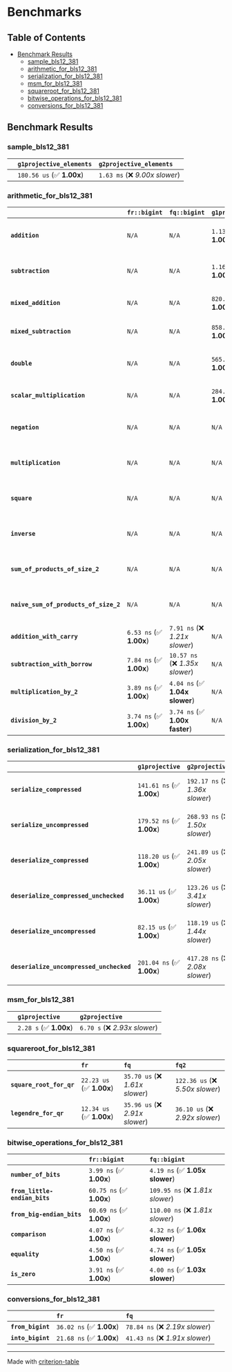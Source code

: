 # Benchmarks

## Table of Contents

- [Benchmark Results](#benchmark-results)
    - [sample_bls12_381](#sample_bls12_381)
    - [arithmetic_for_bls12_381](#arithmetic_for_bls12_381)
    - [serialization_for_bls12_381](#serialization_for_bls12_381)
    - [msm_for_bls12_381](#msm_for_bls12_381)
    - [squareroot_for_bls12_381](#squareroot_for_bls12_381)
    - [bitwise_operations_for_bls12_381](#bitwise_operations_for_bls12_381)
    - [conversions_for_bls12_381](#conversions_for_bls12_381)

## Benchmark Results

### sample_bls12_381

|        | `g1projective_elements`          | `g2projective_elements`           |
|:-------|:---------------------------------|:--------------------------------- |
|        | `180.56 us` (✅ **1.00x**)        | `1.63 ms` (❌ *9.00x slower*)      |

### arithmetic_for_bls12_381

|                                       | `fr::bigint`            | `fq::bigint`                    | `g1projective`            | `g2projective`                   | `fq2`                            | `fq12`                            | `fq`                             | `fr`                              |
|:--------------------------------------|:------------------------|:--------------------------------|:--------------------------|:---------------------------------|:---------------------------------|:----------------------------------|:---------------------------------|:--------------------------------- |
| **`addition`**                        | `N/A`                   | `N/A`                           | `1.13 us` (✅ **1.00x**)   | `3.64 us` (❌ *3.24x slower*)     | `28.17 ns` (🚀 **39.94x faster**) | `180.15 ns` (🚀 **6.25x faster**)  | `19.25 ns` (🚀 **58.44x faster**) | `8.19 ns` (🚀 **137.38x faster**)  |
| **`subtraction`**                     | `N/A`                   | `N/A`                           | `1.16 us` (✅ **1.00x**)   | `3.69 us` (❌ *3.18x slower*)     | `27.30 ns` (🚀 **42.52x faster**) | `170.36 ns` (🚀 **6.81x faster**)  | `14.90 ns` (🚀 **77.93x faster**) | `8.58 ns` (🚀 **135.28x faster**)  |
| **`mixed_addition`**                  | `N/A`                   | `N/A`                           | `820.95 ns` (✅ **1.00x**) | `2.61 us` (❌ *3.18x slower*)     | `N/A`                            | `N/A`                             | `N/A`                            | `N/A`                             |
| **`mixed_subtraction`**               | `N/A`                   | `N/A`                           | `858.48 ns` (✅ **1.00x**) | `2.65 us` (❌ *3.09x slower*)     | `N/A`                            | `N/A`                             | `N/A`                            | `N/A`                             |
| **`double`**                          | `N/A`                   | `N/A`                           | `565.71 ns` (✅ **1.00x**) | `1.64 us` (❌ *2.90x slower*)     | `13.10 ns` (🚀 **43.19x faster**) | `100.29 ns` (🚀 **5.64x faster**)  | `7.61 ns` (🚀 **74.34x faster**)  | `5.49 ns` (🚀 **103.09x faster**)  |
| **`scalar_multiplication`**           | `N/A`                   | `N/A`                           | `284.73 us` (✅ **1.00x**) | `869.56 us` (❌ *3.05x slower*)   | `N/A`                            | `N/A`                             | `N/A`                            | `N/A`                             |
| **`negation`**                        | `N/A`                   | `N/A`                           | `N/A`                     | `N/A`                            | `22.77 ns` (❌ *3.93x slower*)    | `101.66 ns` (❌ *17.55x slower*)   | `16.76 ns` (❌ *2.89x slower*)    | `5.79 ns` (✅ **1.00x**)           |
| **`multiplication`**                  | `N/A`                   | `N/A`                           | `N/A`                     | `N/A`                            | `224.19 ns` (❌ *5.78x slower*)   | `5.75 us` (❌ *148.04x slower*)    | `70.53 ns` (❌ *1.82x slower*)    | `38.81 ns` (✅ **1.00x**)          |
| **`square`**                          | `N/A`                   | `N/A`                           | `N/A`                     | `N/A`                            | `176.39 ns` (❌ *4.96x slower*)   | `4.05 us` (❌ *113.80x slower*)    | `58.10 ns` (❌ *1.63x slower*)    | `35.56 ns` (✅ **1.00x**)          |
| **`inverse`**                         | `N/A`                   | `N/A`                           | `N/A`                     | `N/A`                            | `14.09 us` (❌ *2.18x slower*)    | `23.28 us` (❌ *3.60x slower*)     | `13.80 us` (❌ *2.13x slower*)    | `6.47 us` (✅ **1.00x**)           |
| **`sum_of_products_of_size_2`**       | `N/A`                   | `N/A`                           | `N/A`                     | `N/A`                            | `493.23 ns` (❌ *6.01x slower*)   | `11.77 us` (❌ *143.52x slower*)   | `106.90 ns` (❌ *1.30x slower*)   | `82.01 ns` (✅ **1.00x**)          |
| **`naive_sum_of_products_of_size_2`** | `N/A`                   | `N/A`                           | `N/A`                     | `N/A`                            | `474.13 ns` (❌ *5.88x slower*)   | `11.69 us` (❌ *145.03x slower*)   | `156.64 ns` (❌ *1.94x slower*)   | `80.62 ns` (✅ **1.00x**)          |
| **`addition_with_carry`**             | `6.53 ns` (✅ **1.00x**) | `7.91 ns` (❌ *1.21x slower*)    | `N/A`                     | `N/A`                            | `N/A`                            | `N/A`                             | `N/A`                            | `N/A`                             |
| **`subtraction_with_borrow`**         | `7.84 ns` (✅ **1.00x**) | `10.57 ns` (❌ *1.35x slower*)   | `N/A`                     | `N/A`                            | `N/A`                            | `N/A`                             | `N/A`                            | `N/A`                             |
| **`multiplication_by_2`**             | `3.89 ns` (✅ **1.00x**) | `4.04 ns` (✅ **1.04x slower**)  | `N/A`                     | `N/A`                            | `N/A`                            | `N/A`                             | `N/A`                            | `N/A`                             |
| **`division_by_2`**                   | `3.74 ns` (✅ **1.00x**) | `3.74 ns` (✅ **1.00x faster**)  | `N/A`                     | `N/A`                            | `N/A`                            | `N/A`                             | `N/A`                            | `N/A`                             |

### serialization_for_bls12_381

|                                          | `g1projective`            | `g2projective`                   | `fr`                               | `fq`                               | `fq2`                              | `fq12`                            |
|:-----------------------------------------|:--------------------------|:---------------------------------|:-----------------------------------|:-----------------------------------|:-----------------------------------|:--------------------------------- |
| **`serialize_compressed`**               | `141.61 ns` (✅ **1.00x**) | `192.17 ns` (❌ *1.36x slower*)   | `30.16 ns` (🚀 **4.69x faster**)    | `49.59 ns` (🚀 **2.86x faster**)    | `97.97 ns` (✅ **1.45x faster**)    | `632.18 ns` (❌ *4.46x slower*)    |
| **`serialize_uncompressed`**             | `179.52 ns` (✅ **1.00x**) | `268.93 ns` (❌ *1.50x slower*)   | `30.06 ns` (🚀 **5.97x faster**)    | `49.62 ns` (🚀 **3.62x faster**)    | `97.99 ns` (🚀 **1.83x faster**)    | `628.94 ns` (❌ *3.50x slower*)    |
| **`deserialize_compressed`**             | `118.20 us` (✅ **1.00x**) | `241.89 us` (❌ *2.05x slower*)   | `46.57 ns` (🚀 **2538.00x faster**) | `95.05 ns` (🚀 **1243.51x faster**) | `207.49 ns` (🚀 **569.66x faster**) | `1.26 us` (🚀 **93.69x faster**)   |
| **`deserialize_compressed_unchecked`**   | `36.11 us` (✅ **1.00x**)  | `123.26 us` (❌ *3.41x slower*)   | `46.56 ns` (🚀 **775.51x faster**)  | `94.69 ns` (🚀 **381.35x faster**)  | `207.50 ns` (🚀 **174.03x faster**) | `1.26 us` (🚀 **28.63x faster**)   |
| **`deserialize_uncompressed`**           | `82.15 us` (✅ **1.00x**)  | `118.19 us` (❌ *1.44x slower*)   | `46.50 ns` (🚀 **1766.49x faster**) | `94.69 ns` (🚀 **867.54x faster**)  | `207.64 ns` (🚀 **395.63x faster**) | `1.26 us` (🚀 **65.10x faster**)   |
| **`deserialize_uncompressed_unchecked`** | `201.04 ns` (✅ **1.00x**) | `417.28 ns` (❌ *2.08x slower*)   | `46.52 ns` (🚀 **4.32x faster**)    | `94.69 ns` (🚀 **2.12x faster**)    | `208.84 ns` (✅ **1.04x slower**)   | `1.26 us` (❌ *6.28x slower*)      |

### msm_for_bls12_381

|        | `g1projective`          | `g2projective`                 |
|:-------|:------------------------|:------------------------------ |
|        | `2.28 s` (✅ **1.00x**)  | `6.70 s` (❌ *2.93x slower*)    |

### squareroot_for_bls12_381

|                          | `fr`                     | `fq`                            | `fq2`                             |
|:-------------------------|:-------------------------|:--------------------------------|:--------------------------------- |
| **`square_root_for_qr`** | `22.23 us` (✅ **1.00x**) | `35.70 us` (❌ *1.61x slower*)   | `122.36 us` (❌ *5.50x slower*)    |
| **`legendre_for_qr`**    | `12.34 us` (✅ **1.00x**) | `35.96 us` (❌ *2.91x slower*)   | `36.10 us` (❌ *2.92x slower*)     |

### bitwise_operations_for_bls12_381

|                               | `fr::bigint`             | `fq::bigint`                      |
|:------------------------------|:-------------------------|:--------------------------------- |
| **`number_of_bits`**          | `3.99 ns` (✅ **1.00x**)  | `4.19 ns` (✅ **1.05x slower**)    |
| **`from_little-endian_bits`** | `60.75 ns` (✅ **1.00x**) | `109.95 ns` (❌ *1.81x slower*)    |
| **`from_big-endian_bits`**    | `60.69 ns` (✅ **1.00x**) | `110.00 ns` (❌ *1.81x slower*)    |
| **`comparison`**              | `4.07 ns` (✅ **1.00x**)  | `4.32 ns` (✅ **1.06x slower**)    |
| **`equality`**                | `4.50 ns` (✅ **1.00x**)  | `4.74 ns` (✅ **1.05x slower**)    |
| **`is_zero`**                 | `3.91 ns` (✅ **1.00x**)  | `4.00 ns` (✅ **1.03x slower**)    |

### conversions_for_bls12_381

|                   | `fr`                     | `fq`                             |
|:------------------|:-------------------------|:-------------------------------- |
| **`from_bigint`** | `36.02 ns` (✅ **1.00x**) | `78.84 ns` (❌ *2.19x slower*)    |
| **`into_bigint`** | `21.68 ns` (✅ **1.00x**) | `41.43 ns` (❌ *1.91x slower*)    |

---
Made with [criterion-table](https://github.com/nu11ptr/criterion-table)

